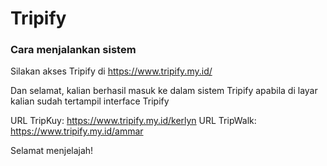 # Tripify
### Cara menjalankan sistem
Silakan akses Tripify di https://www.tripify.my.id/

Dan selamat, kalian berhasil masuk ke dalam sistem Tripify apabila di layar kalian sudah tertampil interface Tripify

URL TripKuy: https://www.tripify.my.id/kerlyn
URL TripWalk: https://www.tripify.my.id/ammar

Selamat menjelajah!
